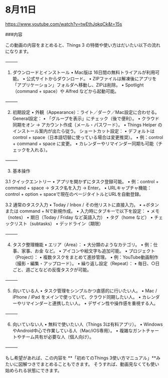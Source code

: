 # 8月11日
https://www.youtube.com/watch?v=twEthJqkqCk&t=15s

###内容

この動画の内容をまとめると、Things 3 の特徴や使い方はだいたい以下の流れになります。

⸻

1. ダウンロードとインストール
	•	Mac版は 16日間の無料トライアルが利用可能。
	•	公式サイトからダウンロード。
	•	ZIPファイルは解凍後にアプリを「アプリケーション」フォルダへ移動し、ZIPは削除。
	•	Spotlight（command + space）や Alfred などから起動可能。

⸻

2. 初期設定
	•	外観（Appearance）：ライト／ダーク／Mac設定に合わせる。
	General設定：
	•	「グループを表示」にチェック（後で便利）。
	•	クラウド同期をオン → アカウント作成（メール・パスワード）。
	•	Things Helper のインストール案内が出たら従う。
	ショートカット設定：
	•	デフォルトは control + space（日本語切替に使っている場合は変更推奨）。
	•	例：control + command + space に変更。
	•	カレンダーやリマインダー同期も可能（チェックを入れる）。

⸻

3. 基本操作

3.1 クイックエントリー
	•	アプリを開かずにタスク登録可能。
	•	例：control + command + space → タスク名を入力 → Enter。
	•	URLキャプチャ機能：control + option + spaceで現在のページタイトルとURLを自動登録。

3.2 通常のタスク入力
	•	Today / Inbox / その他リストに直接入力。
	•	+ボタン または command + Nで新規作成。
	•	入力時にタブキーで以下を設定：
	•	メモ（notes）
	•	期日（Today / Friday など英語入力）
	•	タグ（home など）
	•	チェックリスト（subtasks）
	•	デッドライン（期限）

⸻

4. タスク整理機能
	•	エリア（Area）：
	•	大分類のようなカテゴリ。
	•	例：仕事、家事、お金 など。
	•	アイコンや絵文字も追加可能。
	•	プロジェクト（Project）：
	•	複数タスクをまとめて進捗管理。
	•	例：YouTube動画制作（撮影・編集・アップロード）。
	•	繰り返し設定（Repeat）：
	•	毎日、○日ごと、週ごとなどの反復タスクが可能。

⸻

5. 向いている人
	•	タスク管理をシンプルかつ直感的に行いたい人。
	•	Mac / iPhone / iPad をメインで使っていて、クラウド同期したい人。
	•	カレンダーやリマインダーと連携したい人。
	•	デザイン性や操作感を重視する人。

⸻

6. 向いていない人
	•	無料で使いたい人（Things 3は有料アプリ）。
	•	WindowsやAndroid中心で作業している人（Mac/iOS専用）。
	•	複雑なガントチャートやチーム共有が必要な人（個人向け）。

⸻

もし希望があれば、この内容を **「初めてのThings 3使い方マニュアル」**みたいに図解つきでまとめることもできます。
そうすれば、動画見なくても使い始められる状態にできます。

